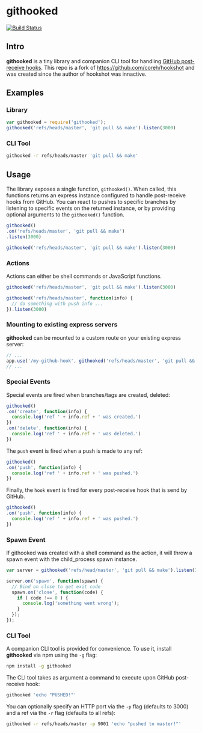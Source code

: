 # githooked

[![Build Status](https://api.travis-ci.org/ScottONeal/githooked.svg)](http://travis-ci.org/ScottONeal/githooked)

## Intro

**githooked** is a tiny library and companion CLI tool for handling [GitHub post-receive hooks](https://help.github.com/articles/post-receive-hooks). This repo is a fork of https://github.com/coreh/hookshot and was created since the author of hookshot was innactive.

## Examples

### Library

```javascript
var githooked = require('githooked');
githooked('refs/heads/master', 'git pull && make').listen(3000)
```

### CLI Tool

```bash
githooked -r refs/heads/master 'git pull && make'
```

## Usage

The library exposes a single function, `githooked()`. When called, this functions returns an express instance configured to handle post-receive hooks from GitHub. You can react to pushes to specific branches by listening to specific events on the returned instance, or by providing optional arguments to the `githooked()` function.

```javascript
githooked()
.on('refs/heads/master', 'git pull && make')
.listen(3000)
```

```javascript
githooked('refs/heads/master', 'git pull && make').listen(3000)
```

### Actions

Actions can either be shell commands or JavaScript functions.

```javascript
githooked('refs/heads/master', 'git pull && make').listen(3000)
```

```javascript
githooked('refs/heads/master', function(info) {
  // do something with push info ...
}).listen(3000)
```

### Mounting to existing express servers

**githooked** can be mounted to a custom route on your existing express server:

```javascript
// ...
app.use('/my-github-hook', githooked('refs/heads/master', 'git pull && make'));
// ...
```

### Special Events

Special events are fired when branches/tags are created, deleted:

```javascript
githooked()
.on('create', function(info) {
  console.log('ref ' + info.ref + ' was created.')
})
.on('delete', function(info) {
  console.log('ref ' + info.ref + ' was deleted.')
})
```

The `push` event is fired when a push is made to any ref:

```javascript
githooked()
.on('push', function(info) {
  console.log('ref ' + info.ref + ' was pushed.')
})
```

Finally, the `hook` event is fired for every post-receive hook that is send by GitHub.

```javascript
githooked()
.on('push', function(info) {
  console.log('ref ' + info.ref + ' was pushed.')
})
```

### Spawn Event

If githooked was created with a shell command as the action, it will throw a spawn event with the child_process spawn instance.

```javascript
var server = githooked('refs/head/master', 'git pull && make').listen(3000);

server.on('spawn', function(spawn) {
  // Bind on close to get exit code
  spawn.on('close', function(code) {
    if ( code !== 0 ) {
      console.log('something went wrong');
    }
  });
});
```

### CLI Tool

A companion CLI tool is provided for convenience. To use it, install **githooked** via npm using the `-g` flag:

```bash
npm install -g githooked
```

The CLI tool takes as argument a command to execute upon GitHub post-receive hook:

```bash
githooked 'echo "PUSHED!"'
```

You can optionally specify an HTTP port via the `-p` flag (defaults to 3000) and a ref via the `-r` flag (defaults to all refs):

```bash
githooked -r refs/heads/master -p 9001 'echo "pushed to master!"'
```
